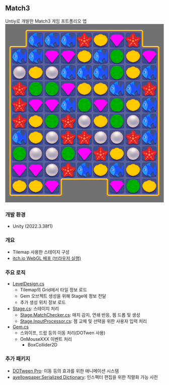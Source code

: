 ## Match3

Untiy로 개발한 Match3 게임 프트폴리오 앱
![cover](https://raw.githubusercontent.com/0step-Backup/PortfolioApp/refs/heads/main/Unity/Match3/%23%20public/cover.png)

### 개발 환경
- Unity (2022.3.38f1)

### 개요
- Tilemap 사용한 스테이지 구성
- [itch.io WebGL 배포 (브라우저 실행)](https://scv-mech.itch.io/match-3)

### 주요 로직
- [LevelDesign.cs](https://github.com/0step-Backup/PortfolioApp/blob/main/Unity/Match3/Assets/Scripts/LevelDesign.cs)
  - Tilemap의 Grid에서 타일 정보 로드
  - Gem 오브젝트 생성을 위해 Stage에 정보 전달
  - 추가 생성 위치 정보 로드
- [Stage.cs](https://github.com/0step-Backup/PortfolioApp/blob/main/Unity/Match3/Assets/Scripts/Stage/Stage.cs): 스테이지 처리
  - [Stage.MatchChecker.cs](https://github.com/0step-Backup/PortfolioApp/blob/main/Unity/Match3/Assets/Scripts/Stage/Stage.MatchChecker.cs): 매치 감지, 연쇄 반응, 젬 드롭 및 생성
  - [Stage.InputProcessor.cs](https://github.com/0step-Backup/PortfolioApp/blob/main/Unity/Match3/Assets/Scripts/Stage/Stage.InputProcessor.cs): 젬 교체 및 선택을 위한 사용자 입력 처리
- [Gem.cs](https://github.com/0step-Backup/PortfolioApp/blob/main/Unity/Match3/Assets/Scripts/Node/Gem.cs)
  - 스와이프, 드랍 등의 이동 처리(DOTwen 사용)
  - OnMouseXXX 이벤트 처리
    - BoxCollider2D

### 추가 패키지
- [DOTween Pro](https://assetstore.unity.com/packages/tools/visual-scripting/dotween-pro-32416): 이동 등의 효과를 위한 애니메이션 시스템
- [ayellowpaper.Serialized Dictionary](https://assetstore.unity.com/packages/tools/utilities/serialized-dictionary-243052): 인스펙터 편집을 위한 직렬화 가능 사전
